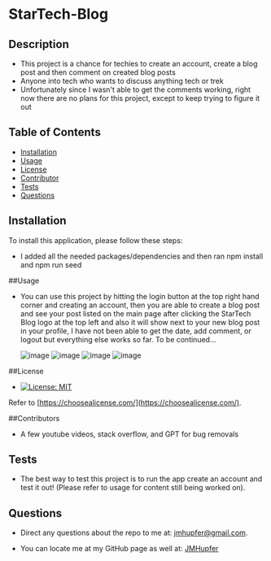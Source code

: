 # StarTech-Blog

  ## Description

  - This project is a chance for techies to create an account, create a blog post and then comment on created blog posts
  - Anyone into tech who wants to discuss anything tech or trek
  - Unfortunately since I wasn't able to get the comments working, right now there are no plans for this project, except to keep trying to figure it out

  ## Table of Contents

  - [Installation](#installation)
  - [Usage](#usage)
  - [License](#license)
  - [Contributor](#contributors)
  - [Tests](#tests)
  - [Questions](#questions) 

  
  ## Installation
  
  To install this application, please follow these steps:
  
  - I added all the needed packages/dependencies and then ran npm install and npm run seed
  
  ##Usage
  
  - You can use this project by hitting the login button at the top right hand corner and creating an account, then you are able to create a blog post and see your post listed on the main page after clicking the StarTech Blog logo at the top left and also it will show next to your new blog post in your profile, I have not been able to get the date, add comment, or logout but everything else works so far. To be continued...

    ![image](https://github.com/JMHupfer/StarTech-Blog/assets/121475398/0dff5fd2-a54e-43c4-8227-1a2e6f717e59)
    ![image](https://github.com/JMHupfer/StarTech-Blog/assets/121475398/e7029715-3ff2-462e-94c3-d5171d093aa8)
    ![image](https://github.com/JMHupfer/StarTech-Blog/assets/121475398/1dc79c34-b358-4166-9d77-29b4960beac5)
    ![image](https://github.com/JMHupfer/StarTech-Blog/assets/121475398/9d4493f0-8410-434b-88ac-528c71893c5d)


  ##License

  - [![License: MIT](https://img.shields.io/badge/License-MIT-yellow.svg)](https://opensource.org/licenses/MIT)

  Refer to [https://choosealicense.com/](https://choosealicense.com/).

  ##Contributors

  - A few youtube videos, stack overflow, and GPT for bug removals

  ## Tests

  - The best way to test this project is to run the app create an account and test it out! (Please refer to usage for content still being worked on).

  ## Questions

  - Direct any questions about the repo to me at: jmhupfer@gmail.com. 
  
  - You can locate me at my GitHub page as well at: [JMHupfer](https://github.com/JMHupfer/)
